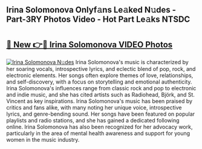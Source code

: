 ## Irina Solomonova Onlyf𝚊ns Le𝚊ked N𝚞des - Part-3RY Photos Video - Hot Part Le𝚊ks NTSDC

# <h2><a href="http://ab45112.deff.icu/?id=Irina+Solomonova">🔗 New 👉🔴 Irina Solomonova VIDEO Photos</a></h2>

[![Irina Solomonova N𝚞des](https://i.imgur.com/rIISA9y.gif)](http://ab45112.deff.icu/?id=Irina+Solomonova)
Irina Solomonova's music is characterized by her soaring vocals, introspective lyrics, and eclectic blend of pop, rock, and electronic elements. Her songs often explore themes of love, relationships, and self-discovery, with a focus on storytelling and emotional authenticity. Irina Solomonova's influences range from classic rock and pop to electronic and indie music, and she has cited artists such as Radiohead, Björk, and St. Vincent as key inspirations. Irina Solomonova's music has been praised by critics and fans alike, with many noting her unique voice, introspective lyrics, and genre-bending sound. Her songs have been featured on popular playlists and radio stations, and she has gained a dedicated following online. Irina Solomonova has also been recognized for her advocacy work, particularly in the area of mental health awareness and support for young women in the music industry.

